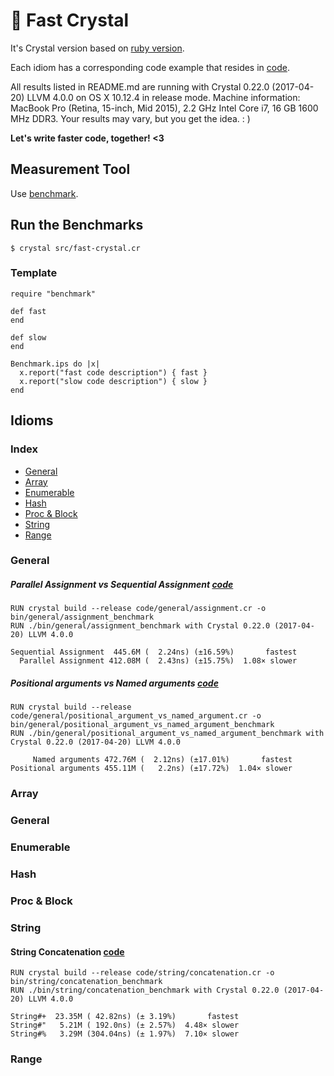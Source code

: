 # 💎 Fast Crystal

It's Crystal version based on [ruby version](https://github.com/JuanitoFatas/fast-ruby).

Each idiom has a corresponding code example that resides in [code](code).


All results listed in README.md are running with Crystal 0.22.0 (2017-04-20) LLVM 4.0.0 on OS X 10.12.4 in release mode.
Machine information: MacBook Pro (Retina, 15-inch, Mid 2015), 2.2 GHz Intel Core i7, 16 GB 1600 MHz DDR3.
Your results may vary, but you get the idea. : )

**Let's write faster code, together! <3**

## Measurement Tool

Use [benchmark](https://crystal-lang.org/api/0.22.0/Benchmark.html).

## Run the Benchmarks

```
$ crystal src/fast-crystal.cr
```

### Template

```crystal
require "benchmark"

def fast
end

def slow
end

Benchmark.ips do |x|
  x.report("fast code description") { fast }
  x.report("slow code description") { slow }
end
```

## Idioms

### Index

- [General](#general)
- [Array](#array)
- [Enumerable](#enumerable)
- [Hash](#hash)
- [Proc & Block](#proc--block)
- [String](#string)
- [Range](#range)

### General

##### Parallel Assignment vs Sequential Assignment [code](code/general/assignment.cr)

```
RUN crystal build --release code/general/assignment.cr -o bin/general/assignment_benchmark
RUN ./bin/general/assignment_benchmark with Crystal 0.22.0 (2017-04-20) LLVM 4.0.0

Sequential Assignment  445.6M (  2.24ns) (±16.59%)       fastest
  Parallel Assignment 412.08M (  2.43ns) (±15.75%)  1.08× slower
```

##### Positional arguments vs Named arguments [code](code/general/positional_argument_vs_named_argument.cr)

```
RUN crystal build --release code/general/positional_argument_vs_named_argument.cr -o bin/general/positional_argument_vs_named_argument_benchmark
RUN ./bin/general/positional_argument_vs_named_argument_benchmark with Crystal 0.22.0 (2017-04-20) LLVM 4.0.0

     Named arguments 472.76M (  2.12ns) (±17.01%)       fastest
Positional arguments 455.11M (   2.2ns) (±17.72%)  1.04× slower
```

### Array

### General

### Enumerable

### Hash

### Proc & Block

### String

#### String Concatenation [code](code/string/concatenation.cr)

```
RUN crystal build --release code/string/concatenation.cr -o bin/string/concatenation_benchmark
RUN ./bin/string/concatenation_benchmark with Crystal 0.22.0 (2017-04-20) LLVM 4.0.0

String#+  23.35M ( 42.82ns) (± 3.19%)       fastest
String#"   5.21M ( 192.0ns) (± 2.57%)  4.48× slower
String#%   3.29M (304.04ns) (± 1.97%)  7.10× slower
```

### Range
